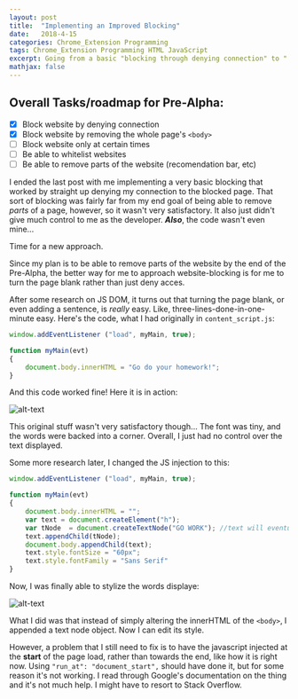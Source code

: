 ```yaml
---
layout: post
title:  "Implementing an Improved Blocking"
date:   2018-4-15
categories: Chrome_Extension Programming
tags: Chrome_Extension Programming HTML JavaScript
excerpt: Going from a basic "blocking through denying connection" to "'blocking' by turning the page blank".
mathjax: false
---
```


## Overall Tasks/roadmap for Pre-Alpha:
- [x] Block website by denying connection
- [x] Block website by removing the whole page's ```<body>```
- [ ] Block website only at certain times
- [ ] Be able to whitelist websites
- [ ] Be able to remove parts of the website (recomendation bar, etc)

I ended the last post with me implementing a very basic blocking that worked by straight up denying my connection to the blocked page. That sort of blocking was fairly far from my end goal of being able to remove *parts* of a page, however, so it wasn't very satisfactory. It also just didn't give much control to me as the developer. ***Also***, the code wasn't even mine...

Time for a new approach.

Since my plan is to be able to remove parts of the website by the end of the Pre-Alpha, the better way for me to approach website-blocking is for me to turn the page blank rather than just deny acces.

After some research on JS DOM,  it turns out that turning  the page blank, or even adding a sentence, is *really* easy. Like, three-lines-done-in-one-minute easy. Here's the code, what I had originally in ```content_script.js```:
``` javascript
window.addEventListener ("load", myMain, true);

function myMain(evt)
{
    document.body.innerHTML = "Go do your homework!";
}

```
And this code worked fine! Here it is in action:

![alt-text](https://thumbs.gfycat.com/BlandGrimyBackswimmer-size_restricted.gif)

This original stuff wasn't very satisfactory though... The font was tiny, and the words were backed into a corner. Overall, I just had no control over the text displayed.

Some more research later, I changed the JS injection to this:
``` javascript
window.addEventListener ("load", myMain, true);

function myMain(evt)
{
    document.body.innerHTML = "";
    var text = document.createElement("h");
    var tNode  = document.createTextNode("GO WORK"); //text will eventually be customizable
    text.appendChild(tNode);
    document.body.appendChild(text);
    text.style.fontSize = "60px";
    text.style.fontFamily = "Sans Serif"
}
```
Now, I was finally able to stylize the words displaye:

![alt-text](https://i.imgur.com/MtiHTnY.png)

What I did was that instead of simply altering the innerHTML of the ```<body>```, I appended a text node object. Now I can edit its style.

However, a problem that I still need to fix is to have the javascript injected at the **start** of the page load, rather than towards the end, like how it is right now. Using ```"run_at": "document_start",``` should have done it, but for some reason it's not working. I read through Google's documentation on the thing and it's not much help. I might have to resort to Stack Overflow.


